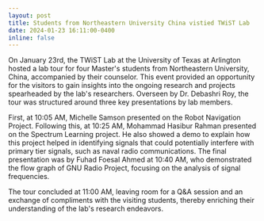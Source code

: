 ```yaml
---
layout: post
title: Students from Northeastern University China vistied TWiST Lab
date: 2024-01-23 16:11:00-0400
inline: false
---
```


On January 23rd, the TWiST Lab at the University of Texas at Arlington hosted a lab tour for four Master's students from Northeastern University, China, accompanied by their counselor. This event provided an opportunity for the visitors to gain insights into the ongoing research and projects spearheaded by the lab's researchers. Overseen by Dr. Debashri Roy, the tour was structured around three key presentations by lab members.
 
First, at 10:05 AM, Michelle Samson presented on the Robot Navigation Project. Following this, at 10:25 AM, Mohammad Hasibur Rahman presented on the Spectrum Learning  project. He also showed a demo to explain how this project helped in identifying signals that could potentially interfere with primary tier signals, such as naval radio communications. The final presentation was by Fuhad Foesal Ahmed at 10:40 AM, who demonstrated the flow graph of GNU Radio Project, focusing on the analysis of signal frequencies.
 
The tour concluded at 11:00 AM, leaving room for a Q&A session and an exchange of compliments with the visiting students, thereby enriching their understanding of the lab's research endeavors.
